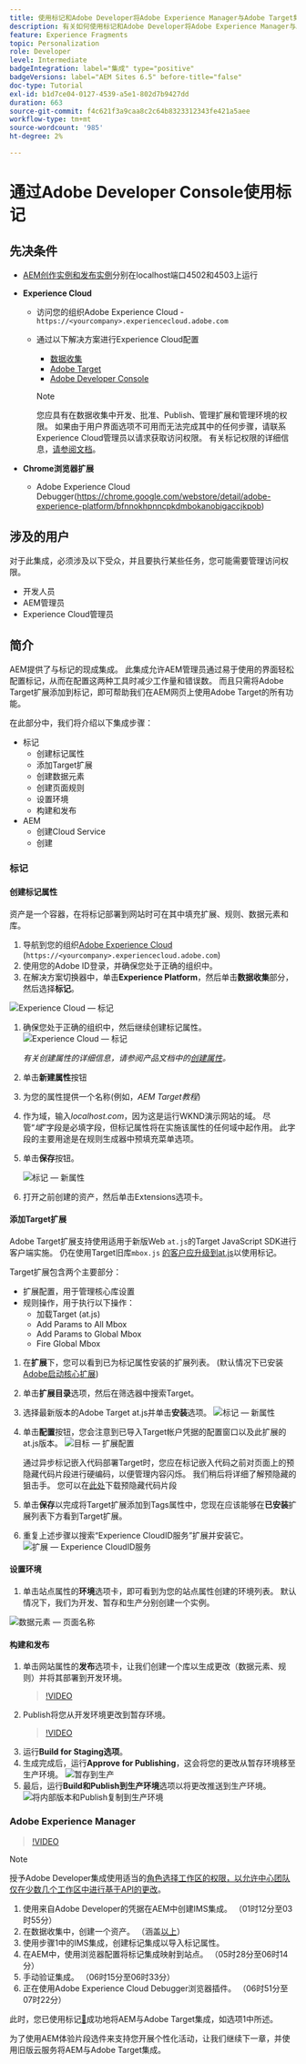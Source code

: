 ```yaml
---
title: 使用标记和Adobe Developer将Adobe Experience Manager与Adobe Target集成
description: 有关如何使用标记和Adobe Developer将Adobe Experience Manager与Adobe Target集成的分步演练
feature: Experience Fragments
topic: Personalization
role: Developer
level: Intermediate
badgeIntegration: label="集成" type="positive"
badgeVersions: label="AEM Sites 6.5" before-title="false"
doc-type: Tutorial
exl-id: b1d7ce04-0127-4539-a5e1-802d7b9427dd
duration: 663
source-git-commit: f4c621f3a9caa8c2c64b8323312343fe421a5aee
workflow-type: tm+mt
source-wordcount: '985'
ht-degree: 2%

---
```


# 通过Adobe Developer Console使用标记

## 先决条件

* [AEM创作实例和发布实例](./implementation.md#set-up-aem)分别在localhost端口4502和4503上运行
* **Experience Cloud**
   * 访问您的组织Adobe Experience Cloud - `https://<yourcompany>.experiencecloud.adobe.com`
   * 通过以下解决方案进行Experience Cloud配置
      * [数据收集](https://experiencecloud.adobe.com)
      * [Adobe Target](https://experiencecloud.adobe.com)
      * [Adobe Developer Console](https://developer.adobe.com/console/)

     >[!NOTE]
     >您应具有在数据收集中开发、批准、Publish、管理扩展和管理环境的权限。 如果由于用户界面选项不可用而无法完成其中的任何步骤，请联系Experience Cloud管理员以请求获取访问权限。 有关标记权限的详细信息，[请参阅文档](https://experienceleague.adobe.com/docs/experience-platform/tags/admin/user-permissions.html)。

* **Chrome浏览器扩展**
   * Adobe Experience Cloud Debugger(https://chrome.google.com/webstore/detail/adobe-experience-platform/bfnnokhpnncpkdmbokanobigaccjkpob)

## 涉及的用户

对于此集成，必须涉及以下受众，并且要执行某些任务，您可能需要管理访问权限。

* 开发人员
* AEM管理员
* Experience Cloud管理员

## 简介

AEM提供了与标记的现成集成。 此集成允许AEM管理员通过易于使用的界面轻松配置标记，从而在配置这两种工具时减少工作量和错误数。 而且只需将Adobe Target扩展添加到标记，即可帮助我们在AEM网页上使用Adobe Target的所有功能。

在此部分中，我们将介绍以下集成步骤：

* 标记
   * 创建标记属性
   * 添加Target扩展
   * 创建数据元素
   * 创建页面规则
   * 设置环境
   * 构建和发布
* AEM
   * 创建Cloud Service
   * 创建

### 标记

#### 创建标记属性

资产是一个容器，在将标记部署到网站时可在其中填充扩展、规则、数据元素和库。

1. 导航到您的组织[Adobe Experience Cloud](https://experiencecloud.adobe.com/) (`https://<yourcompany>.experiencecloud.adobe.com`)
1. 使用您的Adobe ID登录，并确保您处于正确的组织中。
1. 在解决方案切换器中，单击&#x200B;**Experience Platform**，然后单击&#x200B;**数据收集**&#x200B;部分，然后选择&#x200B;**标记**。

![Experience Cloud — 标记](assets/using-launch-adobe-io/exc-cloud-launch.png)

1. 确保您处于正确的组织中，然后继续创建标记属性。
   ![Experience Cloud — 标记](assets/using-launch-adobe-io/launch-create-property.png)

   *有关创建属性的详细信息，请参阅产品文档中的[创建属性](https://experienceleague.adobe.com/docs/experience-platform/tags/admin/companies-and-properties.html?lang=en#create-or-configure-a-property)。*
1. 单击&#x200B;**新建属性**&#x200B;按钮
1. 为您的属性提供一个名称(例如，*AEM Target教程*)
1. 作为域，输入&#x200B;*localhost.com*，因为这是运行WKND演示网站的域。 尽管“*域*”字段是必填字段，但标记属性将在实施该属性的任何域中起作用。 此字段的主要用途是在规则生成器中预填充菜单选项。
1. 单击&#x200B;**保存**&#x200B;按钮。

   ![标记 — 新属性](assets/using-launch-adobe-io/exc-launch-property.png)

1. 打开之前创建的资产，然后单击Extensions选项卡。

#### 添加Target扩展

Adobe Target扩展支持使用适用于新版Web `at.js`的Target JavaScript SDK进行客户端实施。 仍在使用Target旧库`mbox.js` [的客户应升级到at.js](https://experienceleague.adobe.com/docs/target-dev/developer/client-side/at-js-implementation/upgrading-from-atjs-1x-to-atjs-20.html)以使用标记。

Target扩展包含两个主要部分：

* 扩展配置，用于管理核心库设置
* 规则操作，用于执行以下操作：
   * 加载Target (at.js)
   * Add Params to All Mbox
   * Add Params to Global Mbox
   * Fire Global Mbox

1. 在&#x200B;**扩展**&#x200B;下，您可以看到已为标记属性安装的扩展列表。 (默认情况下已安装[Adobe启动核心扩展](https://exchange.adobe.com/apps/ec/100223/adobe-launch-core-extension))
2. 单击&#x200B;**扩展目录**&#x200B;选项，然后在筛选器中搜索Target。
3. 选择最新版本的Adobe Target at.js并单击&#x200B;**安装**&#x200B;选项。
   ![标记 — 新属性](assets/using-launch-adobe-io/launch-target-extension.png)

4. 单击&#x200B;**配置**&#x200B;按钮，您会注意到已导入Target帐户凭据的配置窗口以及此扩展的at.js版本。
   ![目标 — 扩展配置](assets/using-launch-adobe-io/launch-target-extension-2.png)

   通过异步标记嵌入代码部署Target时，您应在标记嵌入代码之前对页面上的预隐藏代码片段进行硬编码，以便管理内容闪烁。 我们稍后将详细了解预隐藏的狙击手。 您可以在[此处](assets/using-launch-adobe-io/prehiding.js)下载预隐藏代码片段

5. 单击&#x200B;**保存**&#x200B;以完成将Target扩展添加到Tags属性中，您现在应该能够在&#x200B;**已安装**&#x200B;扩展列表下方看到Target扩展。

6. 重复上述步骤以搜索“Experience CloudID服务”扩展并安装它。
   ![扩展 — Experience CloudID服务](assets/using-launch-adobe-io/launch-extension-experience-cloud.png)

#### 设置环境

1. 单击站点属性的&#x200B;**环境**&#x200B;选项卡，即可看到为您的站点属性创建的环境列表。 默认情况下，我们为开发、暂存和生产分别创建一个实例。

![数据元素 — 页面名称](assets/using-launch-adobe-io/launch-environment-setup.png)

#### 构建和发布

1. 单击网站属性的&#x200B;**发布**&#x200B;选项卡，让我们创建一个库以生成更改（数据元素、规则）并将其部署到开发环境。
   >[!VIDEO](https://video.tv.adobe.com/v/28412?quality=12&learn=on)
2. Publish将您从开发环境更改到暂存环境。
   >[!VIDEO](https://video.tv.adobe.com/v/28419?quality=12&learn=on)
3. 运行&#x200B;**Build for Staging选项**。
4. 生成完成后，运行&#x200B;**Approve for Publishing**，这会将您的更改从暂存环境移至生产环境。
   ![暂存到生产](assets/using-launch-adobe-io/build-staging.png)
5. 最后，运行&#x200B;**Build和Publish到生产环境**&#x200B;选项以将更改推送到生产环境。
   ![将内部版本和Publish复制到生产环境](assets/using-launch-adobe-io/build-and-publish.png)

### Adobe Experience Manager

>[!VIDEO](https://video.tv.adobe.com/v/28416?quality=12&learn=on)

>[!NOTE]
>
> 授予Adobe Developer集成使用适当的[角色选择工作区的权限，以允许中心团队仅在少数几个工作区中进行基于API的更改](https://experienceleague.adobe.com/docs/target/using/administer/manage-users/enterprise/configure-adobe-io-integration.html)。

1. 使用来自Adobe Developer的凭据在AEM中创建IMS集成。 （01时12分至03时55分）
2. 在数据收集中，创建一个资产。 （涵盖[以上](#create-launch-property)）
3. 使用步骤1中的IMS集成，创建标记集成以导入标记属性。
4. 在AEM中，使用浏览器配置将标记集成映射到站点。 （05时28分至06时14分）
5. 手动验证集成。 （06时15分至06时33分）
6. 正在使用Adobe Experience Cloud Debugger浏览器插件。 （06时51分至07时22分）

此时，您已使用标记[&#128279;](./using-aem-cloud-services.md#integrating-aem-target-options)成功地将AEM与Adobe Target集成，如选项1中所述。

为了使用AEM体验片段选件来支持您开展个性化活动，让我们继续下一章，并使用旧版云服务将AEM与Adobe Target集成。
